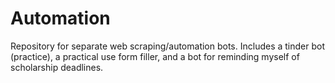 # Automation

Repository for separate web scraping/automation bots. Includes a tinder bot (practice), a practical use form filler, and a bot for reminding myself of scholarship deadlines.
